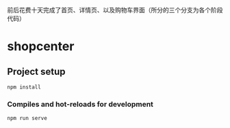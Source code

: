 前后花费十天完成了首页、详情页、以及购物车界面（所分的三个分支为各个阶段代码）











# shopcenter

## Project setup
```
npm install
```

### Compiles and hot-reloads for development
```
npm run serve
```

